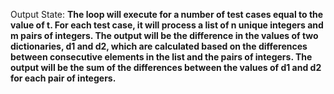 Output State: **The loop will execute for a number of test cases equal to the value of t. For each test case, it will process a list of n unique integers and m pairs of integers. The output will be the difference in the values of two dictionaries, d1 and d2, which are calculated based on the differences between consecutive elements in the list and the pairs of integers. The output will be the sum of the differences between the values of d1 and d2 for each pair of integers.**